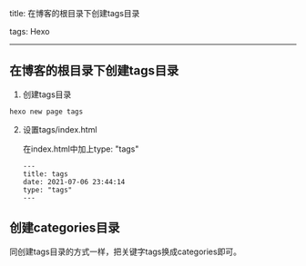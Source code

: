

title: 在博客的根目录下创建tags目录

tags: Hexo

---

## 在博客的根目录下创建tags目录

1. 创建tags目录

`hexo new page tags`

2. 设置tags/index.html

   在index.html中加上type: "tags"

   ```shell
   ---
   title: tags
   date: 2021-07-06 23:44:14
   type: "tags"
   ---
   ```

## 创建categories目录

同创建tags目录的方式一样，把关键字tags换成categories即可。